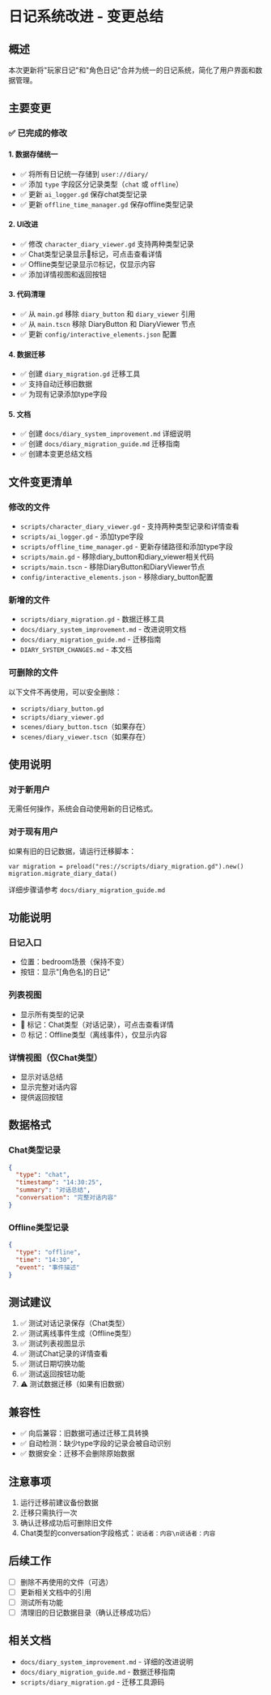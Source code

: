 # 日记系统改进 - 变更总结

## 概述

本次更新将"玩家日记"和"角色日记"合并为统一的日记系统，简化了用户界面和数据管理。

## 主要变更

### ✅ 已完成的修改

#### 1. 数据存储统一
- ✅ 将所有日记统一存储到 `user://diary/`
- ✅ 添加 `type` 字段区分记录类型（`chat` 或 `offline`）
- ✅ 更新 `ai_logger.gd` 保存chat类型记录
- ✅ 更新 `offline_time_manager.gd` 保存offline类型记录

#### 2. UI改进
- ✅ 修改 `character_diary_viewer.gd` 支持两种类型记录
- ✅ Chat类型记录显示💬标记，可点击查看详情
- ✅ Offline类型记录显示⏰标记，仅显示内容
- ✅ 添加详情视图和返回按钮

#### 3. 代码清理
- ✅ 从 `main.gd` 移除 `diary_button` 和 `diary_viewer` 引用
- ✅ 从 `main.tscn` 移除 DiaryButton 和 DiaryViewer 节点
- ✅ 更新 `config/interactive_elements.json` 配置

#### 4. 数据迁移
- ✅ 创建 `diary_migration.gd` 迁移工具
- ✅ 支持自动迁移旧数据
- ✅ 为现有记录添加type字段

#### 5. 文档
- ✅ 创建 `docs/diary_system_improvement.md` 详细说明
- ✅ 创建 `docs/diary_migration_guide.md` 迁移指南
- ✅ 创建本变更总结文档

## 文件变更清单

### 修改的文件
- `scripts/character_diary_viewer.gd` - 支持两种类型记录和详情查看
- `scripts/ai_logger.gd` - 添加type字段
- `scripts/offline_time_manager.gd` - 更新存储路径和添加type字段
- `scripts/main.gd` - 移除diary_button和diary_viewer相关代码
- `scripts/main.tscn` - 移除DiaryButton和DiaryViewer节点
- `config/interactive_elements.json` - 移除diary_button配置

### 新增的文件
- `scripts/diary_migration.gd` - 数据迁移工具
- `docs/diary_system_improvement.md` - 改进说明文档
- `docs/diary_migration_guide.md` - 迁移指南
- `DIARY_SYSTEM_CHANGES.md` - 本文档

### 可删除的文件
以下文件不再使用，可以安全删除：
- `scripts/diary_button.gd`
- `scripts/diary_viewer.gd`
- `scenes/diary_button.tscn`（如果存在）
- `scenes/diary_viewer.tscn`（如果存在）

## 使用说明

### 对于新用户
无需任何操作，系统会自动使用新的日记格式。

### 对于现有用户
如果有旧的日记数据，请运行迁移脚本：

```gdscript
var migration = preload("res://scripts/diary_migration.gd").new()
migration.migrate_diary_data()
```

详细步骤请参考 `docs/diary_migration_guide.md`

## 功能说明

### 日记入口
- 位置：bedroom场景（保持不变）
- 按钮：显示"[角色名]的日记"

### 列表视图
- 显示所有类型的记录
- 💬 标记：Chat类型（对话记录），可点击查看详情
- ⏰ 标记：Offline类型（离线事件），仅显示内容

### 详情视图（仅Chat类型）
- 显示对话总结
- 显示完整对话内容
- 提供返回按钮

## 数据格式

### Chat类型记录
```json
{
  "type": "chat",
  "timestamp": "14:30:25",
  "summary": "对话总结",
  "conversation": "完整对话内容"
}
```

### Offline类型记录
```json
{
  "type": "offline",
  "time": "14:30",
  "event": "事件描述"
}
```

## 测试建议

1. ✅ 测试对话记录保存（Chat类型）
2. ✅ 测试离线事件生成（Offline类型）
3. ✅ 测试列表视图显示
4. ✅ 测试Chat记录的详情查看
5. ✅ 测试日期切换功能
6. ✅ 测试返回按钮功能
7. ⚠️ 测试数据迁移（如果有旧数据）

## 兼容性

- ✅ 向后兼容：旧数据可通过迁移工具转换
- ✅ 自动检测：缺少type字段的记录会被自动识别
- ✅ 数据安全：迁移不会删除原始数据

## 注意事项

1. 运行迁移前建议备份数据
2. 迁移只需执行一次
3. 确认迁移成功后可删除旧文件
4. Chat类型的conversation字段格式：`说话者：内容\n说话者：内容`

## 后续工作

- [ ] 删除不再使用的文件（可选）
- [ ] 更新相关文档中的引用
- [ ] 测试所有功能
- [ ] 清理旧的日记数据目录（确认迁移成功后）

## 相关文档

- `docs/diary_system_improvement.md` - 详细的改进说明
- `docs/diary_migration_guide.md` - 数据迁移指南
- `scripts/diary_migration.gd` - 迁移工具源码
